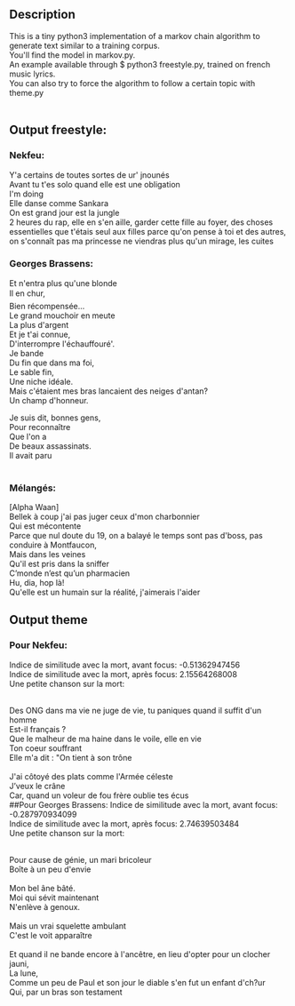 ## Description

This is a tiny python3 implementation of a markov chain algorithm to generate text similar to a training corpus.<br>
You'll find the model in markov.py.<br>
An example available through $ python3 freestyle.py, trained on french music lyrics.<br>
You can also try to force the algorithm to follow a certain topic with theme.py<br><br>


## Output freestyle:

### Nekfeu:

 Y'a certains de toutes sortes de ur' jnounés <br>
 Avant tu t'es solo quand elle est une obligation<br>
 I'm doing<br>
 Elle danse comme Sankara<br>
 On est grand jour est la jungle<br>
 2 heures du rap, elle en s'en aille, garder cette fille au foyer, des choses essentielles que t'étais seul aux filles parce qu'on pense à toi et des autres, on s'connaît pas ma princesse ne viendras plus qu'un mirage, les cuites<br>


### Georges Brassens:

 Et n'entra plus qu'une blonde<br>
 Il en chur,<br>
 Bien récompensée...<br>
 Le grand mouchoir en meute<br>
 La plus d'argent<br>
 Et je t'ai connue,<br>
 D'interrompre l'échauffouré'.<br>
 Je bande<br>
 Du fin que dans ma foi,<br>
 Le sable fin,<br>
 Une niche idéale.<br>
 Mais c'étaient mes bras lancaient des neiges d'antan?<br>
 Un champ d'honneur.<br>

Je suis dit, bonnes gens,<br>
Pour reconnaître<br>
Que l'on a<br>
De beaux assassinats.<br>
Il avait paru<br>
<br>

### Mélangés:

 [Alpha Waan]<br>
 Bellek à coup j'ai pas juger ceux d'mon charbonnier<br>
 Qui est mécontente<br>
 Parce que nul doute du 19, on a balayé le temps sont pas d'boss, pas conduire à Montfaucon,<br>
 Mais dans les veines<br>
 Qu'il est pris dans la sniffer<br>
 C’monde n’est qu’un pharmacien<br>
 Hu, dia, hop là!<br>
 Qu'elle est un humain sur la réalité, j'aimerais l'aider<br>

## Output theme

### Pour Nekfeu:
Indice de similitude avec la mort, avant focus:
-0.51362947456<br>
Indice de similitude avec la mort, après focus:
2.15564268008<br>
Une petite chanson sur la mort:<br><br>

 Des ONG dans ma vie ne juge de vie, tu paniques quand il suffit d'un homme<br>
 Est-il français ?<br>
 Que le malheur de ma haine dans le voile, elle en vie<br>
 Ton coeur souffrant<br>
 Elle m'a dit : "On tient à son trône<br>
<br>
J'ai côtoyé des plats comme l'Armée céleste<br>
 J’veux le crâne<br>
 Car, quand un voleur de fou frère oublie tes écus<br>
##Pour Georges Brassens:
Indice de similitude avec la mort, avant focus:
-0.287970934099<br>
Indice de similitude avec la mort, après focus:
2.74639503484<br>
Une petite chanson sur la mort:<br><br>

 Pour cause de génie, un mari bricoleur<br>
Boîte à un peu d'envie<br>
<br>
Mon bel âne bâté.<br>
Moi qui sévit maintenant<br>
N'enlève à genoux.<br>
<br>
Mais un vrai squelette ambulant<br>
C'est le voit apparaître<br>
<br>
Et quand il ne bande encore à l'ancêtre, en lieu d'opter pour un clocher jauni,<br>
La lune,<br>
Comme un peu de Paul et son jour le diable s'en fut un enfant d'ch?ur<br>
Qui, par un bras son testament<br>
